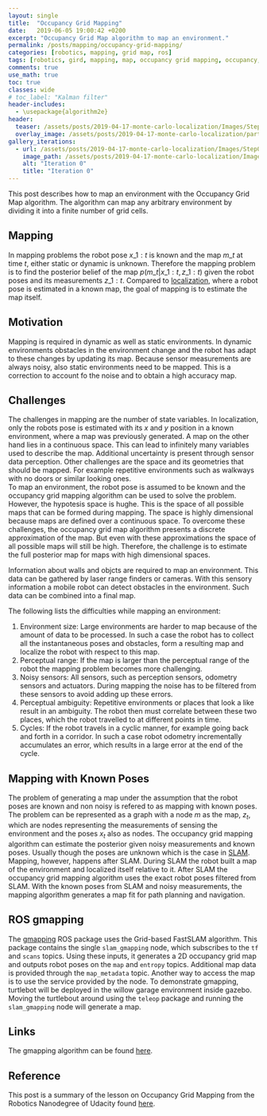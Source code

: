 ```yaml
---
layout: single
title:  "Occupancy Grid Mapping"
date:   2019-06-05 19:00:42 +0200
excerpt: "Occupancy Grid Map algorithm to map an environment."
permalink: /posts/mapping/occupancy-grid-mapping/
categories: [robotics, mapping, grid map, ros]
tags: [robotics, gird, mapping, map, occupancy grid mapping, occupancy, ros]
comments: true
use_math: true
toc: true
classes: wide
# toc_label: "Kalman filter"
header-includes:
  - \usepackage{algorithm2e}
header:
  teaser: /assets/posts/2019-04-17-monte-carlo-localization/Images/Step0.png
  overlay_image: /assets/posts/2019-04-17-monte-carlo-localization/particle_filters.gif #keep it square 200x200 px is good
gallery_iterations:
  - url: /assets/posts/2019-04-17-monte-carlo-localization/Images/Step0.png
    image_path: /assets/posts/2019-04-17-monte-carlo-localization/Images/Step0.png
    alt: "Iteration 0"
    title: "Iteration 0"
---
```


This post describes how to map an environment with the Occupancy Grid Map algorithm.
The algorithm can map any arbitrary environment by dividing it into a finite number of grid cells.

## Mapping

In mapping problems the robot pose $x\_{1:t}$ is known and the map $m\_{t}$ at time $t$, either static or dynamic is unknown. 
Therefore the mapping problem is to find the posterior belief of the map $p(m\_t|x\_{1:t}, z\_{1:t})$ given the robot poses and its measurements $z\_{1:t}$.
Compared to [localization](/posts/localization/), where a robot pose is estimated in a known map, the goal of mapping is to estimate the map itself. 

## Motivation

Mapping is required in dynamic as well as static environments. In dynamic environments obstacles in the environment change and the robot has adapt to these changes by updating its map.
Because sensor measurements are always noisy, also static environments need to be mapped. This is a correction to account fo the noise and to obtain a high accuracy map. 

## Challenges

The challenges in mapping are the number of state variables. In localization, only the robots pose is estimated with its $x$ and $y$ position in a known environment, where a map was previously generated. 
A map on the other hand lies in a continuous space. 
This can lead to infinitely many variables used to describe the map. Additional uncertainty is present through sensor data perception. 
Other challenges are the space and its geometries that should be mapped. For example repetitive environments such as walkways with no doors or similar looking ones.  
To map an environment, the robot pose is assumed to be known and the occupancy grid mapping algorithm can be used to solve the problem.
However, the hypotesis space is hughe. This is the space of all possible maps that can be formed during mapping. The space is highly dimensional because maps are defined over a continuous space.
To overcome these challenges, the occupancy grid map algorithm presents a discrete approximation of the map. But even with these approximations the space of all possible maps will still be high.
Therefore, the challenge is to estimate the full posterior map for maps with high dimensional spaces. 

Information about walls and objcts are required to map an environment. This data can be gathered by laser range finders or cameras. With this sensory information a mobile robot can
detect obstacles in the environment. Such data can be combined into a final map. 

The following lists the difficulties while mapping an environment:

1. Environment size: Large environments are harder to map because of the amount of data to be processed. In such a case the robot has to collect all the instantaneous poses and obstacles, form
a resulting map and localize the robot with respect to this map. 
2. Perceptual range: If the map is larger than the perceptual range of the robot the mapping problem becomes more challenging. 
3. Noisy sensors: All sensors, such as perception sensors, odometry sensors and actuators. During mapping the noise has to be filtered from these sensors to avoid adding up these errors.
4. Perceptual ambiguity: Repetitive environments or places that look a like result in an ambiguity. The robot then must correlate between these two places, which the robot travelled to at different points in time.
5. Cycles: If the robot travels in a cyclic manner, for example going back and forth in a corridor. In such a case robot odometry incrementally accumulates an error, which results in a large error at the end of the cycle. 


## Mapping with Known Poses

The problem of generating a map under the assumption that the robot poses are known and non noisy is refered to as mapping with known poses. The problem can be represented as a graph with a node $m$ as the map,
$z_t$, which are nodes representing the measurements of sensing the environment and the poses $x_t$ also as nodes. 
The occupancy grid mapping algorithm can estimate the posterior given noisy measurements and known poses. Usually though the poses are unknown which is the case in [SLAM](/posts/slam/slam). Mapping, however, happens after SLAM.
During SLAM the robot built a map of the environment and localized itself relative to it. After SLAM the occupancy grid mapping algorithm uses the exact robot poses filtered from SLAM.
With the known poses from SLAM and noisy measurements, the mapping algorithm generates a map fit for path planning and navigation. 

## ROS gmapping

The [gmapping](http://wiki.ros.org/gmapping) ROS package uses the Grid-based FastSLAM algorithm. This package contains the single `slam_gmapping` node, which subscribes to the `tf` and `scans` topics. 
Using these inputs, it generates a 2D occupancy grid map and outputs robot poses on the `map` and `entropy` topics. Additional map data is provided through the `map_metadata` topic. Another way to access the map is to use the service provided by the node. 
To demonstrate gmapping, turtlebot will be deployed in the willow garage environment inside gazebo. Moving the turtlebout around using the `teleop` package and running the `slam_gmapping` node will generate a map. 


## Links

The gmapping algorithm can be found [here](https://openslam-org.github.io/gmapping.html).

## Reference

This post is a summary of the lesson on Occupancy Grid Mapping from the Robotics Nanodegree of Udacity found [here](https://eu.udacity.com/course/robotics-software-engineer--nd209).
